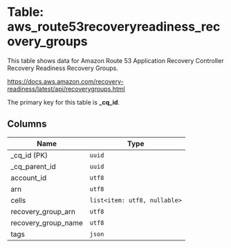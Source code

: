 # Table: aws_route53recoveryreadiness_recovery_groups

This table shows data for Amazon Route 53 Application Recovery Controller Recovery Readiness Recovery Groups.

https://docs.aws.amazon.com/recovery-readiness/latest/api/recoverygroups.html

The primary key for this table is **_cq_id**.

## Columns

| Name          | Type          |
| ------------- | ------------- |
|_cq_id (PK)|`uuid`|
|_cq_parent_id|`uuid`|
|account_id|`utf8`|
|arn|`utf8`|
|cells|`list<item: utf8, nullable>`|
|recovery_group_arn|`utf8`|
|recovery_group_name|`utf8`|
|tags|`json`|